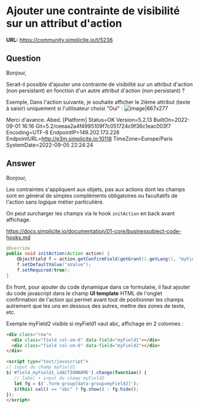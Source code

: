 # Ajouter une contrainte de visibilité sur un attribut d'action

**URL:** https://community.simplicite.io/t/5236

## Question
Bonjour,

Serait-il possible d'ajouter une contrainte de visibilité sur un attribut d'action (non persistant) en fonction d'un autre attribut d'action (non persistant) ?

Exemple, Dans l'action suivante, je souhaite afficher le 2ième attribut (texte à saisir) uniquement si l'utilisateur choisi "Oui" :
![image|667x277](upload://9rhqHX3875e16m1V6MJb7lliAMl.png)

Merci d'avance.
Abed.
[Platform]
Status=OK
Version=5.2.13
BuiltOn=2022-09-01 16:16
Git=5.2/ceeaa2a4f4995109f7c051724c9f36c1eac003f7
Encoding=UTF-8
EndpointIP=149.202.173.228
EndpointURL=http://e3m.simplicite.io:10118
TimeZone=Europe/Paris
SystemDate=2022-09-05 22:24:24

## Answer
Bonjour,

Les contraintes s'appliquent aux objets, pas aux actions dont les champs sont en général de simples compléments obligatoires ou facultatifs de l'action sans logique métier particulière.

On peut surcharger les champs via le hook `initAction` en back avant affichage.

https://docs.simplicite.io/documentation/01-core/businessobject-code-hooks.md

```java
@Override
public void initAction(Action action) {
    ObjectField f = action.getConfirmField(getGrant().getLang(), "myFieldName");
    f.setDefaultValue("aValue");
    f.setRequired(true);
}
```

En front, pour ajouter du code dynamique dans ce formulaire, il faut ajouter du code javascript dans le champ **UI template** HTML de l'onglet confirmation de l'action qui permet avant tout de positionner les champs autrement que les uns en dessous des autres, mettre des zones de texte, etc. 

Exemple myField2 visible si myField1 vaut abc, affichage en 2 colonnes :

```html
<div class="row">
  <div class="field col-sm-6" data-field="myField1"></div>
  <div class="field col-sm-6" data-field="myField2"></div>
</div>

<script type="text/javascript">
// input du champ myField1
$('#field_myField1_idACTIONNAME').change(function() { 
   // label + input du champ myField2
   let fg = $('.form-group[data-group=myField2]');
   $(this).val() == "abc" ? fg.show() : fg.hide();
});
</script>
```
